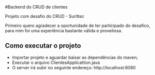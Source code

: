 #Backend do CRUD de clientes

Projeto com desafio do CRUD - Surittec

Primeiro quero agradecer a oportunidade de ter participado do desafico, para mim foi uma
experiência bastante válida e proveitosa.

## Como executar o projeto
- Importar projeto e aguardar baixar as dependências do maven;
- Executar o arquivo ClientesApplicattion.java
- O server irá subir no seguinte endereço: http://localhost:8080
